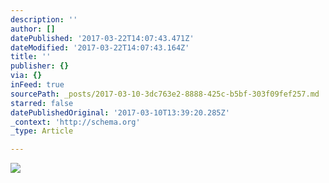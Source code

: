 ```yaml
---
description: ''
author: []
datePublished: '2017-03-22T14:07:43.471Z'
dateModified: '2017-03-22T14:07:43.164Z'
title: ''
publisher: {}
via: {}
inFeed: true
sourcePath: _posts/2017-03-10-3dc763e2-8888-425c-b5bf-303f09fef257.md
starred: false
datePublishedOriginal: '2017-03-10T13:39:20.285Z'
_context: 'http://schema.org'
_type: Article

---
```

![](https://the-grid-user-content.s3-us-west-2.amazonaws.com/b52fd081-6423-4152-8cfc-724c7657c43d.jpg)